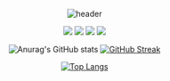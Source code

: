 <!--
**seO-Oyen/seO-Oyen** is a ✨ _special_ ✨ repository because its `README.md` (this file) appears on your GitHub profile.

Here are some ideas to get you started:

- 🔭 I’m currently working on ...
- 🌱 I’m currently learning ...
- 👯 I’m looking to collaborate on ...
- 🤔 I’m looking for help with ...
- 💬 Ask me about ...
- 📫 How to reach me: ...
- 😄 Pronouns: ...
- ⚡ Fun fact: ...
-->
<div align="center">
  
![header](https://capsule-render.vercel.app/api?type=Cylinder&color=e9d8d4&height=150&section=header&text=YoonSeo's%20github&fontSize=70&animation=twinkling&fontColor=8d192b)

<!-- <a href="https://www.notion.so/d052e6bf8dad4aeb940b19275cfc64a2?pvs=4" target="_blank"><img src="https://img.shields.io/badge/이력서(노션)-e9d8d4?style=flat-square&logoColor=white"/></a> -->

<img src="https://img.shields.io/badge/Spring-6DB33F?style=for-the-badge&logo=Spring&logoColor=white"> <img src="https://img.shields.io/badge/springboot-6DB33F?style=for-the-badge&logo=Spring&logoColor=white"> <img src="https://img.shields.io/badge/JAVA-007396?style=for-the-badge&logo=java&logoColor=white"> <img src="https://img.shields.io/badge/MySQL-4479A1?style=for-the-badge&logo=MySQL&logoColor=white">

![Anurag's GitHub stats](https://github-readme-stats.vercel.app/api?username=seO-Oyen&show_icons=true&theme=rose)
[![GitHub Streak](https://streak-stats.demolab.com?user=seO-Oyen&theme=rose&locale=ko&card_width=497)](https://git.io/streak-stats)

[![Top Langs](https://github-readme-stats.vercel.app/api/top-langs/?username=seO-Oyen&theme=rose)](https://github.com/anuraghazra/github-readme-stats)
</div>
